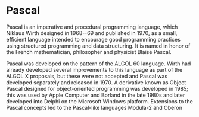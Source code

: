 # Pascal


Pascal is an imperative and procedural programming language, which
Niklaus Wirth designed in 1968--69 and published in 1970, as a small,
efficient language intended to encourage good programming practices
using structured programming and data structuring. It is named in honor
of the French mathematician, philosopher and physicist Blaise Pascal.

Pascal was developed on the pattern of the ALGOL 60 language. Wirth had
already developed several improvements to this language as part of the
ALGOL X proposals, but these were not accepted and Pascal was developed
separately and released in 1970. A derivative known as Object Pascal
designed for object-oriented programming was developed in 1985; this was
used by Apple Computer and Borland in the late 1980s and later developed
into Delphi on the Microsoft Windows platform. Extensions to the Pascal
concepts led to the Pascal-like languages Modula-2 and Oberon

